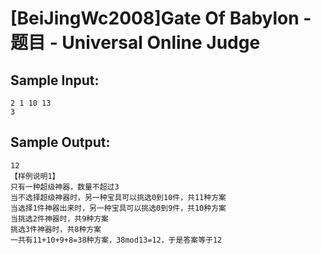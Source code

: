 # [BeiJingWc2008]Gate Of Babylon - 题目 - Universal Online Judge


## Sample Input: 
```
2 1 10 13
3
```

## Sample Output: 
```
12
【样例说明1】
只有一种超级神器，数量不超过3
当不选择超级神器时，另一种宝具可以挑选0到10件，共11种方案
当选择1件神器出来时，另一种宝具可以挑选0到9件，共10种方案
当挑选2件神器时，共9种方案
挑选3件神器时，共8种方案
一共有11+10+9+8=38种方案，38mod13=12，于是答案等于12

```
